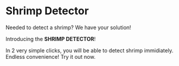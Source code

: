# Shrimp Detector

Needed to detect a shrimp? We have your solution!

Introducing the **SHRIMP DETECTOR**!

In 2 very simple clicks, you will be able to detect shrimp immidiately. Endless convenience! Try it out now.
